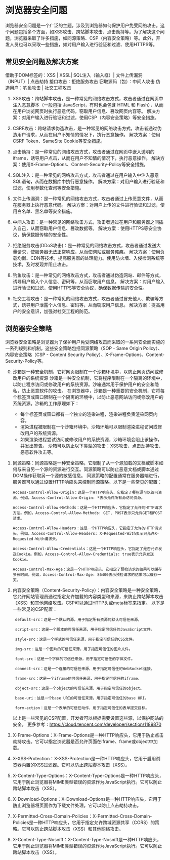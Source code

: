 # 浏览器安全问题

浏览器安全问题是一个广泛的主题，涉及到浏览器如何保护用户免受网络攻击。这个问题包括多个方面，如XSS攻击、跨站脚本攻击、点击劫持等。为了解决这个问题，浏览器采取了许多措施，如同源策略、CSP（内容安全策略）等。此外，开发人员也可以采取一些措施，如对用户输入进行验证和过滤、使用HTTPS等。


## 常见安全问题及解决方案

借助于DOM标签的：XSS | XSSL| SQL注入（输入框）| 文件上传漏洞（INPUT）| 点击劫持
接口攻击：拒绝服务攻击 
窃取源码（包）：中间人攻击
伪造用户：钓鱼攻击 | 社交工程攻击


1. XSS攻击：跨站脚本攻击，是一种常见的网络攻击方式，攻击者通过在网页中注入恶意脚本（一般包括 JavaScript，有时也会包含 HTML 和 Flash），从而在用户浏览网页时执行恶意代码，窃取用户信息、篡改网页内容等。
   解决方案：对用户输入进行验证和过滤，使用CSP（内容安全策略）等安全措施。

2. CSRF攻击：跨站请求伪造攻击，是一种常见的网络攻击方式，攻击者通过伪造用户请求，从而在用户不知情的情况下，执行恶意操作。
   解决方案：使用CSRF Token、SameSite Cookie等安全措施。

3. 点击劫持：是一种常见的网络攻击方式，攻击者通过在网页中嵌入透明的iframe，诱导用户点击，从而在用户不知情的情况下，执行恶意操作。
   解决方案：使用X-Frame-Options、Content-Security-Policy等安全措施。

4. SQL注入：是一种常见的网络攻击方式，攻击者通过在用户输入中注入恶意SQL语句，从而在数据库中执行恶意操作。
   解决方案：对用户输入进行验证和过滤，使用参数化查询等安全措施。

5. 文件上传漏洞：是一种常见的网络攻击方式，攻击者通过上传恶意文件，从而在服务器上执行恶意代码。
   解决方案：对用户上传的文件进行验证和过滤，使用白名单、黑名单等安全措施。

6. 中间人攻击：是一种常见的网络攻击方式，攻击者通过在用户和服务器之间插入自己，从而窃取用户信息、篡改数据等。
   解决方案：使用HTTPS等安全协议，确保数据传输的安全性。

7. 拒绝服务攻击(DDoS攻击)：是一种常见的网络攻击方式，攻击者通过发送大量请求，使服务器无法正常响应，从而使网站或服务瘫痪。
   解决方案：使用负载均衡、CDN等技术，提高服务器的处理能力。使用防火墙、入侵检测系统等技术，及时发现并阻止攻击。

8. 钓鱼攻击：是一种常见的网络攻击方式，攻击者通过伪造网站、邮件等方式，诱导用户输入个人信息、密码等，从而窃取用户信息。
   解决方案：对用户输入进行验证和过滤，使用HTTPS等安全协议，确保数据传输的安全性。

9. 社交工程攻击：是一种常见的网络攻击方式，攻击者通过冒充他人、欺骗等方式，诱导用户泄露个人信息、密码等，从而窃取用户信息。
   解决方案：提高用户的安全意识，加强对社交工程的防范。


## 浏览器安全策略

浏览器安全策略是浏览器为了保护用户免受网络攻击而采取的一系列安全而实施的一系列规则和机制。这些安全策略包括同源策略（SOP - Same Origin Policy）、内容安全策略（CSP - Content Security Policy）、X-Frame-Options、Content-Security-Policy等。

0. 沙箱是一种安全机制，它将网页限制在一个沙箱环境中，以防止网页访问或修改用户的系统资源
   沙箱是一种安全机制，它将程序限制在一个隔离的环境中，以防止程序访问或修改用户的系统资源。沙箱通常用于保护用户的安全和隐私，防止恶意软件的攻击。
   在浏览器中，沙箱是一种重要的安全机制，它将每个标签页或窗口限制在一个隔离的环境中，以防止恶意网站访问或修改用户的系统资源。沙箱的工作原理如下：
    * 每个标签页或窗口都有一个独立的渲染进程，渲染进程负责渲染网页内容。
    * 渲染进程被限制在一个沙箱环境中，沙箱环境可以限制渲染进程访问或修改用户的系统资源。
    * 如果渲染进程尝试访问或修改用户的系统资源，沙箱环境会阻止该操作，并发出警告。
   沙箱可以防止以下类型的攻击：XSS攻击、点击劫持攻击、恶意软件攻击等。


1. 同源策略：同源策略是一种安全策略，它限制了从一个源加载的文档或脚本如何与来自另一个源的资源进行交互。同源策略可以防止恶意文档或脚本通过DOM操作获取另一个源的敏感信息。
   同源策略的配置通常在服务器端进行，服务器可以通过设置HTTP响应头来控制同源策略。以下是一些常见的配置：
   ```
   Access-Control-Allow-Origin：这是一个HTTP响应头，它指定了哪些源可以访问资源。例如，Access-Control-Allow-Origin: *表示允许所有源访问资源。

   Access-Control-Allow-Methods：这是一个HTTP响应头，它指定了允许的HTTP请求方法。例如，Access-Control-Allow-Methods: GET, POST表示只允许GET和POST请求。

   Access-Control-Allow-Headers：这是一个HTTP响应头，它指定了允许的HTTP请求头。例如，Access-Control-Allow-Headers: X-Requested-With表示只允许X-Requested-With请求头。

   Access-Control-Allow-Credentials：这是一个HTTP响应头，它指定了是否允许发送Cookie。例如，Access-Control-Allow-Credentials: true表示允许发送Cookie。

   Access-Control-Max-Age：这是一个HTTP响应头，它指定了预检请求的结果可以缓存多长时间。例如，Access-Control-Max-Age: 86400表示预检请求的结果可以缓存一天。
   ```
2. 内容安全策略（Content-Security-Policy）：内容安全策略是一种安全策略，它允许网站管理员通过指定允许加载的内容类型和来源，来防止跨站脚本攻击（XSS）和其他网络攻击。CSP可以通过HTTP头或meta标签来指定。
   以下是一些常见的CSP配置：
   ```
    default-src：这是一个默认的源，用于指定所有资源的默认可信任来源。

    script-src：这是一个脚本的可信任来源，用于指定可信任的JavaScript文件。

    style-src：这是一个样式的可信任来源，用于指定可信任的CSS文件。

    img-src：这是一个图片的可信任来源，用于指定可信任的图片文件。

    font-src：这是一个字体的可信任来源，用于指定可信任的字体文件。

    connect-src：这是一个连接的可信任来源，用于指定可信任的WebSocket连接。

    frame-src：这是一个iframe的可信任来源，用于指定可信任的iframe。

    object-src：这是一个object的可信任来源，用于指定可信任的object。

    base-uri：这是一个base URI的可信任来源，用于指定可信任的base URI。

    form-action：这是一个表单的可信任动作，用于指定可信任的表单提交目标。
   ```

    以上是一些常见的CSP配置，开发者可以根据需要设置这些源，以保护网站的安全。
    更多参考：https://cloud.tencent.com/developer/section/1189870

3. X-Frame-Options：X-Frame-Options是一种HTTP响应头，它用于防止点击劫持攻击。它可以指定浏览器是否允许页面在iframe、frame或object中加载。    
5. X-XSS-Protection：X-XSS-Protection是一种HTTP响应头，它用于启用浏览器内置的XSS过滤器。它可以防止跨站脚本攻击（XSS）。
6. X-Content-Type-Options：X-Content-Type-Options是一种HTTP响应头，它用于防止浏览器将MIME类型错误的资源作为JavaScript执行。它可以防止跨站脚本攻击（XSS）。
7. X-Download-Options：X-Download-Options是一种HTTP响应头，它用于防止浏览器将页面作为下载文件处理。它可以防止点击劫持攻击。
8. X-Permitted-Cross-Domain-Policies：X-Permitted-Cross-Domain-Policies是一种HTTP响应头，它用于指定允许跨域资源共享（CORS）的策略。它可以防止跨站脚本攻击（XSS）和其他网络攻击。
9. X-Content-Type-Nosniff：X-Content-Type-Nosniff是一种HTTP响应头，它用于防止浏览器将MIME类型错误的资源作为JavaScript执行。它可以防止跨站脚本攻击（XSS）。



